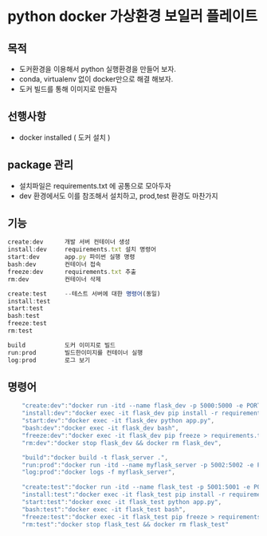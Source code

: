 # python docker 가상환경 보일러 플레이트

## 목적
- 도커환경을 이용해서 python 실행환경을 만들어 보자. 
- conda, virtualenv 없이 docker만으로 해결 해보자. 
- 도커 빌드를 통해 이미지로 만들자

## 선행사항
- docker installed ( 도커 설치 )

## package 관리
- 설치파일은 requirements.txt 에 공통으로 모아두자  
- dev 환경에서도 이를 참조해서 설치하고, prod,test 환경도 마찬가지  

## 기능

```js
create:dev      개발 서버 컨테이너 생성
install:dev     requirements.txt 설치 명령어
start:dev       app.py 파이썬 실행 명령
bash:dev        컨테이너 접속
freeze:dev      requirements.txt 추출
rm:dev          컨테이너 삭제

create:test     --테스트 서버에 대한 명령어(동일)
install:test
start:test
bash:test
freeze:test
rm:test

build           도커 이미지로 빌드
run:prod        빌드한이미지를 컨테이너 실행
log:prod        로그 보기
```

## 명령어

```js
    "create:dev":"docker run -itd --name flask_dev -p 5000:5000 -e PORT=5000 -v \"$PWD\":/usr/src/myapp -w /usr/src/myapp python:3 bash",
    "install:dev":"docker exec -it flask_dev pip install -r requirements.txt",
    "start:dev":"docker exec -it flask_dev python app.py",
    "bash:dev":"docker exec -it flask_dev bash",
    "freeze:dev":"docker exec -it flask_dev pip freeze > requirements.txt",
    "rm:dev":"docker stop flask_dev && docker rm flask_dev",

    "build":"docker build -t flask_server .",
    "run:prod":"docker run -itd --name myflask_server -p 5002:5002 -e PORT=5002 flask_server",
    "log:prod":"docker logs -f myflask_server",
    
    "create:test":"docker run -itd --name flask_test -p 5001:5001 -e PORT=5001 -v \"$PWD\":/usr/src/myapp -w /usr/src/myapp python:3 bash",
    "install:test":"docker exec -it flask_test pip install -r requirements.txt",
    "start:test":"docker exec -it flask_test python app.py",
    "bash:test":"docker exec -it flask_test bash",
    "freeze:test":"docker exec -it flask_test pip freeze > requirements.txt",
    "rm:test":"docker stop flask_test && docker rm flask_test"
```